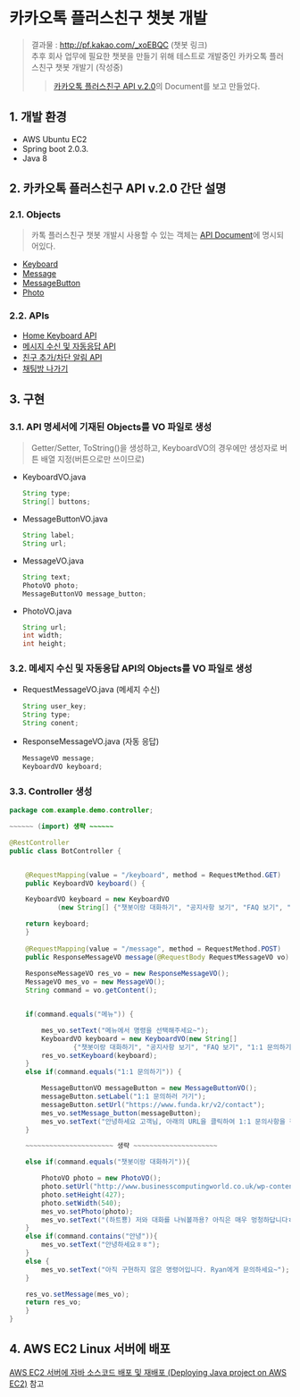 # 카카오톡 플러스친구 챗봇 개발
>결과물 : http://pf.kakao.com/_xoEBQC (챗봇 링크)  
>추후 회사 업무에 필요한 챗봇을 만들기 위해 테스트로 개발중인 카카오톡 플러스친구 챗봇 개발기 (작성중)
>>[카카오톡 플러스친구 API v.2.0](https://github.com/plusfriend/auto_reply)의 Document를 보고 만들었다.  


## 1. 개발 환경
- AWS Ubuntu EC2
- Spring boot 2.0.3.
- Java 8

## 2. 카카오톡 플러스친구 API v.2.0 간단 설명

### 2.1. Objects
>카톡 플러스친구 챗봇 개발시 사용할 수 있는 객체는 [API Document](https://github.com/plusfriend/auto_reply#6-object)에 명시되어있다.
- [Keyboard](https://github.com/plusfriend/auto_reply#61-keyboard)
- [Message](https://github.com/plusfriend/auto_reply#62-message)
- [MessageButton](https://github.com/plusfriend/auto_reply#621-messagebutton)
- [Photo](https://github.com/plusfriend/auto_reply#63-photo)

### 2.2. APIs
- [Home Keyboard API](https://github.com/plusfriend/auto_reply#51-home-keyboard-api)
- [메시지 수신 및 자동응답 API](https://github.com/plusfriend/auto_reply#52-%EB%A9%94%EC%8B%9C%EC%A7%80-%EC%88%98%EC%8B%A0-%EB%B0%8F-%EC%9E%90%EB%8F%99%EC%9D%91%EB%8B%B5-api)
- [친구 추가/차단 알림 API](https://github.com/plusfriend/auto_reply#53-%EC%B9%9C%EA%B5%AC-%EC%B6%94%EA%B0%80%EC%B0%A8%EB%8B%A8-%EC%95%8C%EB%A6%BC-api)
- [채팅방 나가기](https://github.com/plusfriend/auto_reply#54-%EC%B1%84%ED%8C%85%EB%B0%A9-%EB%82%98%EA%B0%80%EA%B8%B0)

## 3. 구현
### 3.1. API 명세서에 기재된 Objects를 VO 파일로 생성  
>Getter/Setter, ToString()을 생성하고, KeyboardVO의 경우에만 생성자로 버튼 배열 지정(버튼으로만 쓰이므로)
  - KeyboardVO.java
    ~~~java
    String type;
    String[] buttons;
    ~~~
  - MessageButtonVO.java
    ~~~java
    String label;
    String url;
    ~~~
  - MessageVO.java
    ~~~java
    String text;
    PhotoVO photo;
    MessageButtonVO message_button;
    ~~~
  - PhotoVO.java
    ~~~java
    String url;
    int width;
    int height;
    ~~~
### 3.2. 메세지 수신 및 자동응답 API의 Objects를 VO 파일로 생성
  - RequestMessageVO.java (메세지 수신)
    ~~~java
    String user_key;
    String type;
    String conent;
    ~~~
  - ResponseMessageVO.java (자동 응답)
    ~~~java
    MessageVO message;
    KeyboardVO keyboard;
    ~~~
### 3.3. Controller 생성 
~~~java
package com.example.demo.controller;

~~~~~~ (import) 생략 ~~~~~~

@RestController
public class BotController {


    @RequestMapping(value = "/keyboard", method = RequestMethod.GET)
    public KeyboardVO keyboard() {

	KeyboardVO keyboard = new KeyboardVO
			(new String[] {"챗봇이랑 대화하기", "공지사항 보기", "FAQ 보기", "1:1 문의하기"});

	return keyboard;		
    }
	
    @RequestMapping(value = "/message", method = RequestMethod.POST)
    public ResponseMessageVO message(@RequestBody RequestMessageVO vo) {
		
	ResponseMessageVO res_vo = new ResponseMessageVO();
	MessageVO mes_vo = new MessageVO();
	String command = vo.getContent();


	if(command.equals("메뉴")) {

		mes_vo.setText("메뉴에서 명령을 선택해주세요~");
		KeyboardVO keyboard = new KeyboardVO(new String[] 
				{"챗봇이랑 대화하기", "공지사항 보기", "FAQ 보기", "1:1 문의하기"});
		res_vo.setKeyboard(keyboard);
	}
	else if(command.equals("1:1 문의하기")) {

		MessageButtonVO messageButton = new MessageButtonVO();
		messageButton.setLabel("1:1 문의하러 가기");
		messageButton.setUrl("https://www.funda.kr/v2/contact");
		mes_vo.setMessage_button(messageButton);
		mes_vo.setText("안녕하세요 고객님, 아래의 URL을 클릭하여 1:1 문의사항을 작성해주세요. (메뉴 다시보기 = '메뉴' 입력!)");
	}

	~~~~~~~~~~~~~~~~~~~~~~ 생략 ~~~~~~~~~~~~~~~~~~~~~

	else if(command.equals("챗봇이랑 대화하기")){

		PhotoVO photo = new PhotoVO();
		photo.setUrl("http://www.businesscomputingworld.co.uk/wp-content/uploads/2018/01/Chatbot.jpg");
		photo.setHeight(427);
		photo.setWidth(540);
		mes_vo.setPhoto(photo);
		mes_vo.setText("(하트뿅) 저와 대화를 나눠볼까용? 아직은 매우 멍청하답니다ㅎㅎ (메뉴 다시보기 = '메뉴' 입력!)");
	}
	else if(command.contains("안녕")){
		mes_vo.setText("안녕하세요ㅎㅎ");
	}
	else {
		mes_vo.setText("아직 구현하지 않은 명령어입니다. Ryan에게 문의하세요~");
	}

	res_vo.setMessage(mes_vo);
	return res_vo;
    }
}
~~~
## 4. AWS EC2 Linux 서버에 배포
[AWS EC2 서버에 자바 소스코드 배포 및 재배포 (Deploying Java project on AWS EC2)](https://github.com/Integerous/TIL/blob/master/AWS/DeployOnAWSServer.md) 참고

